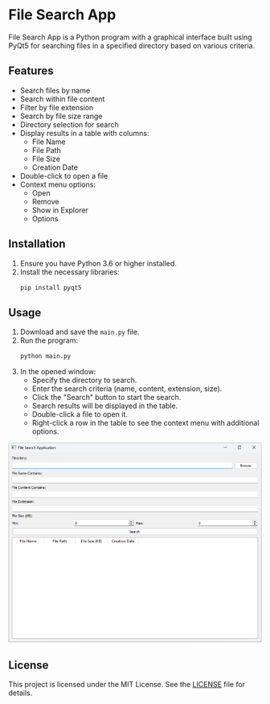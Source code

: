# File Search App

File Search App is a Python program with a graphical interface built using PyQt5 for searching files in a specified directory based on various criteria.

## Features

- Search files by name
- Search within file content
- Filter by file extension
- Search by file size range
- Directory selection for search
- Display results in a table with columns:
  - File Name
  - File Path
  - File Size
  - Creation Date
- Double-click to open a file
- Context menu options:
  - Open
  - Remove
  - Show in Explorer
  - Options

## Installation

1. Ensure you have Python 3.6 or higher installed.
2. Install the necessary libraries:
    ```bash
    pip install pyqt5
    ```

## Usage

1. Download and save the `main.py` file.
2. Run the program:
    ```bash
    python main.py
    ```
3. In the opened window:
    - Specify the directory to search.
    - Enter the search criteria (name, content, extension, size).
    - Click the "Search" button to start the search.
    - Search results will be displayed in the table.
    - Double-click a file to open it.
    - Right-click a row in the table to see the context menu with additional options.

![Main Screen](screenshot.png)

## License

This project is licensed under the MIT License. See the [LICENSE](LICENSE) file for details.

